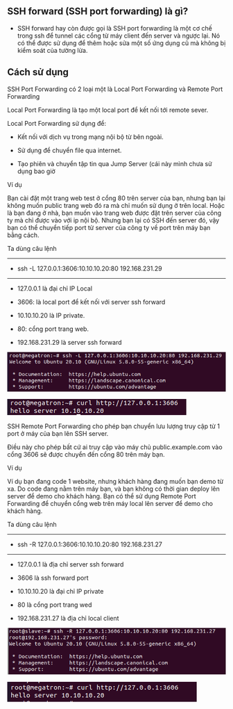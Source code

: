 ## SSH forward (SSH port forwarding) là gì?

-  SSH forward hay còn được gọi là SSH port forwarding là một cơ chế trong ssh để tunnel các cổng từ máy client đến server và ngược lại. Nó có thể được sử dụng để thêm hoặc sửa một số ứng dụng cũ mà không bị kiểm soát của tường lừa. 

## Cách sử dụng

SSH Port Forwarding có 2 loại một là Local Port Forwarding và Remote Port Forwarding

Local Port Forwarding là tạo một local port để kết nối tới remote sever.


Local Port Forwarding  sử dụng để:

- Kết nối với dịch vụ trong mạng nội bộ từ bên ngoài.

- Sử dụng để chuyển file qua internet.

- Tạo phiên và chuyển tập tin qua Jump Server (cái này mình chưa sử dụng bao giờ


Ví dụ 

Bạn cài đặt một trang web test ở cổng 80 trên server của bạn, nhưng bạn lại không muốn public trang web đó ra mà chỉ muốn sử dụng ở trên local. Hoặc là bạn đang ở nhà, bạn muốn vào trang web được đặt trên server của công ty mà chỉ được vào với ip nội bộ. Nhưng bạn lại có SSH đến server đó, vậy bạn có thể chuyển tiếp port từ server của công ty về port trên máy bạn bằng cách.

Ta dùng câu lệnh

---
- ssh -L 127.0.0.1:3606:10.10.10.20:80 192.168.231.29
---

- 127.0.0.1 là đại chỉ IP Local

- 3606: là local port để kết nối với server ssh forward 

- 10.10.10.20 là IP private.

- 80: cổng port trang web.

- 192.168.231.29 là server ssh forward 



![sshfwiamge1](Image/ssffw1.png)

![sshfwimage2](Image/ssffw2.png)


SSH Remote Port Forwarding cho phép bạn chuyển lưu lượng truy cập từ 1 port ở máy của bạn lên SSH server.


Điều này cho phép bất cứ ai truy cập vào máy chủ public.example.com vào cổng 3606 sẽ được chuyển đến cổng 80 trên máy bạn.


Ví dụ 

Ví dụ bạn đang code 1 website, nhưng khách hàng đang muốn bạn demo từ xa. Do code đang nằm trên máy bạn, và bạn không có thời gian deploy lên server để demo cho khách hàng. Bạn có thể sử dụng Remote Port Forwarding để chuyển cổng web trên máy local lên server để demo cho khách hàng.

Ta dùng câu lệnh

---
- ssh -R 127.0.0.1:3606:10.10.10.20:80 192.168.231.27
---

- 127.0.0.1 là địa chỉ server ssh forward

- 3606 là ssh forward port

- 10.10.10.20 là đại chỉ IP private

- 80 là cổng port trang wed

- 192.168.231.27 là địa chỉ local client


![sshfimage3](Image/ssffw3.png)

![sshfwimage4](Image/ssffw4.png)








